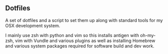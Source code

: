 ## Dotfiles

A set of dotfiles and a script to set them up along with standard tools for my OSX development system.

I mainly use zsh with python and vim so this installs antigen with oh-my-zsh, vim with Vundle and various plugins
as well as installing Homebrew and various system packages required for software build and dev work.